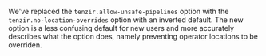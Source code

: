 We've replaced the `tenzir.allow-unsafe-pipelines` option with the
`tenzir.no-location-overrides` option with an inverted default. The new option
is a less confusing default for new users and more accurately describes what the
option does, namely preventing operator locations to be overriden.
